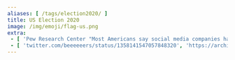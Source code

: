```yaml
---
aliases: [ /tags/election2020/ ]
title: US Election 2020
image: /img/emoji/flag-us.png
extra:
 - [ 'Pew Research Center "Most Americans say social media companies have too much power, influence in politics" by Monica Anderson (22 Jul 2020)', 'https://archive.is/E4tvP' ]
 - [ 'twitter.com/beeeeeers/status/1358141547057848320', 'https://archive.is/3x728' ]
---
```


